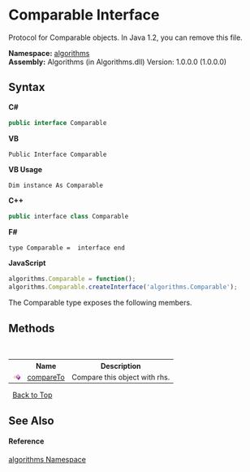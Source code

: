 # Comparable Interface
 

Protocol for Comparable objects. In Java 1.2, you can remove this file.

**Namespace:**&nbsp;<a href="82f88b43-fdc9-bc99-9558-75fce96d448f">algorithms</a><br />**Assembly:**&nbsp;Algorithms (in Algorithms.dll) Version: 1.0.0.0 (1.0.0.0)

## Syntax

**C#**<br />
``` C#
public interface Comparable
```

**VB**<br />
``` VB
Public Interface Comparable
```

**VB Usage**<br />
``` VB Usage
Dim instance As Comparable
```

**C++**<br />
``` C++
public interface class Comparable
```

**F#**<br />
``` F#
type Comparable =  interface end
```

**JavaScript**<br />
``` JavaScript
algorithms.Comparable = function();
algorithms.Comparable.createInterface('algorithms.Comparable');
```

The Comparable type exposes the following members.


## Methods
&nbsp;<table><tr><th></th><th>Name</th><th>Description</th></tr><tr><td>![Public method](media/pubmethod.gif "Public method")</td><td><a href="d2777e94-c048-dda9-c88a-f7cabce9645f">compareTo</a></td><td>
Compare this object with rhs.</td></tr></table>&nbsp;
<a href="#comparable-interface">Back to Top</a>

## See Also


#### Reference
<a href="82f88b43-fdc9-bc99-9558-75fce96d448f">algorithms Namespace</a><br />